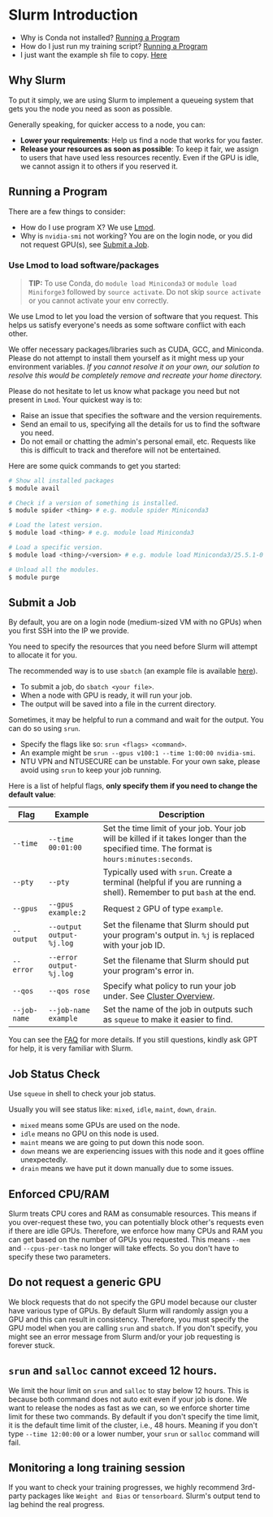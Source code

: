 # Slurm Introduction

- Why is Conda not installed? [Running a Program](#Running-a-Program)
- How do I just run my training script? [Running a Program](#Running-a-Program)
- I just want the example sh file to copy. [Here](sbatch-example.sh)

## Why Slurm

To put it simply, we are using Slurm to implement a queueing system that gets
you the node you need as soon as possible.

Generally speaking, for quicker access to a node, you can:
- **Lower your requirements**: Help us find a node that works for you faster.
- **Release your resources as soon as possible**: To keep it fair, we assign to
  users that have used less resources recently. Even if the GPU is idle, we
  cannot assign it to others if you reserved it.

## Running a Program

There are a few things to consider:
- How do I use program X? We use [Lmod](#Use-Lmod-to-load-softwarepackages).
- Why is `nvidia-smi` not working? You are on the login node, or you did not
  request GPU(s), see [Submit a Job](#Submit-a-Job).

### Use Lmod to load software/packages

> **TIP:** To use Conda, do `module load Miniconda3` or
> `module load Miniforge3` followed by `source activate`. Do not skip `source activate`
> or you cannot activate your env correctly.

We use Lmod to let you load the version of software that you request.
This helps us satisfy everyone's needs as some software conflict with each
other.

We offer necessary packages/libraries such as CUDA, GCC, and Miniconda. Please
do not attempt to install them yourself as it might mess up your environment
variables. *If you cannot resolve it on your own, our solution to resolve this
would be completely remove and recreate your home directory.*

Please do not hesitate to let us know what package you need but not present in
`Lmod`. Your quickest way is to:
- Raise an issue that specifies the software and the version requirements.
- Send an email to us, specifying all the details for us to find the software
  you need.
- Do not email or chatting the admin's personal email, etc. Requests like this
  is difficult to track and therefore will not be entertained.

Here are some quick commands to get you started:

```sh
# Show all installed packages
$ module avail

# Check if a version of something is installed.
$ module spider <thing> # e.g. module spider Miniconda3

# Load the latest version.
$ module load <thing> # e.g. module load Miniconda3

# Load a specific version.
$ module load <thing>/<version> # e.g. module load Miniconda3/25.5.1-0

# Unload all the modules.
$ module purge
```

## Submit a Job

By default, you are on a login node (medium-sized VM with no GPUs) when you
first SSH into the IP we provide.

You need to specify the resources that you need before Slurm will attempt to
allocate it for you.

The recommended way is to use `sbatch` (an example file is available
[here](sbatch-example.sh)).

- To submit a job, do `sbatch <your file>`.
- When a node with GPU is ready, it will run your job.
- The output will be saved into a file in the current directory.

Sometimes, it may be helpful to run a command and wait for the output. You can
do so using `srun`.

- Specify the flags like so: `srun <flags> <command>`.
- An example might be `srun --gpus v100:1 --time 1:00:00 nvidia-smi`.
- NTU VPN and NTUSECURE can be unstable. For your own sake, please avoid using `srun` to
  keep your job running.

Here is a list of helpful flags, **only specify them if you need to change the
default value**:

| Flag         | Example                  | Description                                                                                                                                |
|--------------|--------------------------|--------------------------------------------------------------------------------------------------------------------------------------------|
| `--time`     | `--time 00:01:00`        | Set the time limit of your job. Your job will be killed if it takes longer than the specified time. The format is `hours:minutes:seconds`. |
| `--pty`      | `--pty`                  | Typically used with `srun`. Create a terminal (helpful if you are running a shell). Remember to put `bash` at the end.                     |
| `--gpus`     | `--gpus example:2`       | Request `2` GPU of type `example`.                                                                                                         |
| `--output`   | `--output output-%j.log` | Set the filename that Slurm should put your program's output in. `%j` is replaced with your job ID.                                        |
| `--error`    | `--error output-%j.log`  | Set the filename that Slurm should put your program's error in.                                                                            |
| `--qos`      | `--qos rose`             | Specify what policy to run your job under. See [Cluster Overview](cluster.md#Slurm).                                                       |
| `--job-name` | `--job-name example`     | Set the name of the job in outputs such as `squeue` to make it easier to find.                                                             |

You can see the [FAQ](troubleshooting.md#Slurm) for more details. If you still questions, kindly ask GPT for help, it is very familiar with Slurm.

## Job Status Check

Use `squeue` in shell to check your job status.

Usually you will see status like: `mixed`, `idle`, `maint`, `down`, `drain`.
- `mixed` means some GPUs are used on the node.
- `idle` means no GPU on this node is used.
- `maint` means we are going to put down this node soon.
- `down` means we are experiencing issues with this node and it goes offline unexpectedly.
- `drain` means we have put it down manually due to some issues.

## Enforced CPU/RAM  
Slurm treats CPU cores and RAM as consumable resources. This means if you over-request these two, you can potentially block other's requests even if there are idle GPUs. Therefore, we enforce how many CPUs and
RAM you can get based on the number of GPUs you requested. This means `--mem` and `--cpus-per-task` no longer will take effects. So you don't have to specify these two parameters.

## Do not request a generic GPU  
We block requests that do not specify the GPU model because our cluster have various type of GPUs. By default Slurm will randomly assign you a GPU and this can result in consistency. Therefore, you must specify the 
GPU model when you are calling `srun` and `sbatch`. If you don't specify, you might see an error message from Slurm and/or your job requesting is forever stuck.

## `srun` and `salloc` cannot exceed 12 hours.  
We limit the hour limit on `srun` and `salloc` to stay below 12 hours. This is because both command does not auto exit even if your job is done. We want to release the nodes as fast as we can, so we enforce shorter time limit for these two commands. By default if you don't specify the time limit, it is the default time limit of the cluster, i.e., 48 hours. Meaning if you don't type `--time 12:00:00` or a lower number, your `srun` or `salloc` command will fail.

## Monitoring a long training session
If you want to check your training progresses, we highly recommend 3rd-party
packages like `Weight and Bias` or `tensorboard`. Slurm's output tend to lag behind the real
progress.
